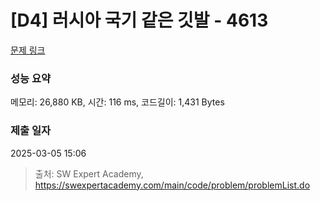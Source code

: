 # [D4] 러시아 국기 같은 깃발 - 4613 

[문제 링크](https://swexpertacademy.com/main/code/problem/problemDetail.do?contestProbId=AWQl9TIK8qoDFAXj) 

### 성능 요약

메모리: 26,880 KB, 시간: 116 ms, 코드길이: 1,431 Bytes

### 제출 일자

2025-03-05 15:06



> 출처: SW Expert Academy, https://swexpertacademy.com/main/code/problem/problemList.do